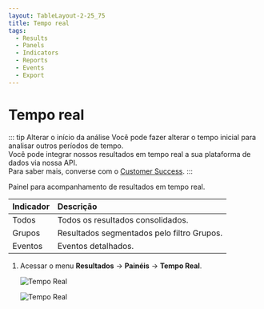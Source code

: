```yaml
---
layout: TableLayout-2-25_75
title: Tempo real
tags:
  - Results
  - Panels
  - Indicators
  - Reports
  - Events
  - Export
---
```


# Tempo real

::: tip Alterar o início da análise
Você pode fazer alterar o tempo inicial para analisar outros períodos de tempo.<br>
Você pode integrar nossos resultados em tempo real a sua plataforma de dados via nossa API.<br>
Para saber mais, converse com o [Customer Success](mailto:cs@phishx.io).
:::

Painel para acompanhamento de resultados em tempo real.

| Indicador | Descrição                                  |
| :-------- | :----------------------------------------- |
| Todos     | Todos os resultados consolidados.          |
| Grupos    | Resultados segmentados pelo filtro Grupos. |
| Eventos   | Eventos detalhados.                        |

1. Acessar o menu **Resultados** -> **Painéis** -> **Tempo Real**.

   ![Tempo Real](https://cdn.phishx.io/phishx-docs/images/phishx_results_dashboards_realtime_01.webp)

   ![Tempo Real](https://cdn.phishx.io/phishx-docs/images/phishx_results_dashboards_realtime_02.webp)
